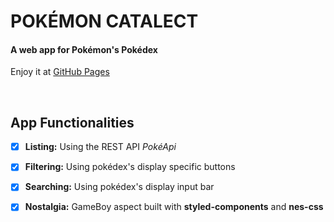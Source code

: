 # **POKÉMON CATALECT**

#### A web app for Pokémon's Pokédex
Enjoy it at [GitHub Pages](https://veigacoder.github.io/pokemon-catalect/)

<br />

 ## **App Functionalities**

- [x] **Listing:** Using the REST API *PokéApi*
- [x] **Filtering:** Using pokédex's display specific buttons 
- [x] **Searching:** Using pokédex's display input bar
- [x] **Nostalgia:** GameBoy aspect built with **styled-components** and **nes-css**

